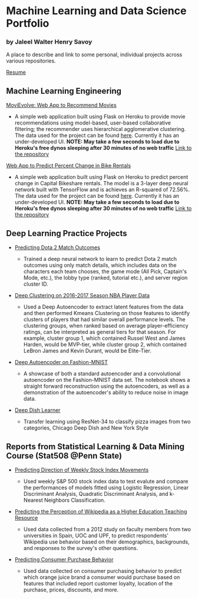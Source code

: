 # Machine Learning and Data Science Portfolio 
### by Jaleel Walter Henry Savoy
A place to describe and link to some personal, individual projects across various repositories.

[Resume](https://www.dropbox.com/s/0g5inoy4uev4dzg/JaleelWalterHenrySavoyResume2020.pdf?dl=0)

## Machine Learning Engineering
[MoviEvolve: Web App to Recommend Movies](https://movievolve.herokuapp.com/)
  - A simple web application built using Flask on Heroku to provide movie recommendations using model-based, user-based collaborative filtering; the recommender uses hierarchical agglomerative clustering. The data used for the project can be found [here](https://grouplens.org/datasets/movielens/). Currently it has an under-developed UI. **NOTE: May take a few seconds to load due to Heroku's free dynos sleeping after 30 minutes of no web traffic** [Link to the repository](https://github.com/JaleelSavoy/movie_recommendations)
  
[Web App to Predict Percent Change in Bike Rentals](https://predicted-capital-bikeshare.herokuapp.com/)
  - A simple web application built using Flask on Heroku to predict percent change in Capital Bikeshare rentals. The model is a 3-layer deep neural network built with TensorFlow and is achieves an R-squared of 72.56%. The data used for the project can be found [here](https://archive.ics.uci.edu/ml/datasets/Bike+Sharing+Dataset#).  Currently it has an under-developed UI. **NOTE: May take a few seconds to load due to Heroku's free dynos sleeping after 30 minutes of no web traffic** [Link to the repository](https://github.com/JaleelSavoy/BikeSharePrediction)

## Deep Learning Practice Projects
- [Predicting Dota 2 Match Outcomes](https://github.com/JaleelSavoy/DeepLearningPracticeProjects/blob/master/PredictingDota2MatchOutcomes.ipynb)
  - Trained a deep neural network to learn to predict Dota 2 match outcomes using only match details, which includes data on the characters each team chooses, the game mode (All Pick, Captain's Mode, etc.), the lobby type (ranked, tutorial etc.), and server region cluster ID. 

- [Deep Clustering on 2016-2017 Season NBA Player Data](https://github.com/JaleelSavoy/DeepLearningPracticeProjects/blob/master/DeepClusteringNBAPlayers20162017.ipynb)
  - Used a Deep Autoencoder to extract latent features from the data and then performed Kmeans Clustering on those features to identify clusters of players that had similar overall performance levels. The clustering groups, when ranked based on average player-efficiency ratings, can be interpreted as general tiers for that season. For example, cluster group 1, which contained Russel West and James Harden, would be MVP-tier, while cluster group 2, which contained LeBron James and Kevin Durant, would be Elite-Tier.
  
- [Deep Autoencoder on Fashion-MNIST](https://github.com/JaleelSavoy/DeepLearningPracticeProjects/blob/master/DeepAutoencoders_fMNIST.ipynb)
  - A showcase of both a standard autoencoder and a convolutional autoencoder on the Fashion-MNIST data set. The notebook shows a straight forward reconstruction using the autoencoders, as well as a demonstration of the autoencoder's ability to reduce noise in image data.

- [Deep Dish Learner](https://github.com/JaleelSavoy/DeepLearningPracticeProjects/blob/master/DeepDishLearnerAnalysis.ipynb)
  - Transfer learning using ResNet-34 to classify pizza images from two categories, Chicago Deep Dish and New York Style

## Reports from Statistical Learning & Data Mining Course (Stat508 @Penn State)
- [Predicting Direction of Weekly Stock Index Movements](https://github.com/JaleelSavoy/DataReports/blob/master/PredictingStockIndexMovementDirection/Data%20Analysis%20Lesson%208.ipynb)
  - Used weekly S&P 500 stock index data to test evalute and compare the performances of models fitted using Logistic Regression, Linear Discriminant Analysis, Quadratic Discriminant Analysis, and k-Nearest Neighbors Classification. 

- [Predicting the Perception of Wikipedia as a Higher Education Teaching Resource](https://github.com/JaleelSavoy/DataReports/blob/master/WikipediaForHigherEducation/WikipediaForHigherEducationAnalysis.ipynb)
  - Used data collected from a 2012 study on faculty members from two universities in Spain, UOC and UPF, to predict respondents' Wikipedia use behavior based on their demographics, backgrounds, and responses to the survey's other questions.
  
- [Predicting Consumer Purchase Behavior](https://github.com/JaleelSavoy/DataReports/blob/master/PredictingOrangeJuicePurchases/DataAnalysisAssignment9.ipynb)
  - Used data collected on consumer purchasing behavior to predict which orange juice brand a consumer would purchase based on features that included report customer loyalty, location of the purchase, prices, discounts, and more.
